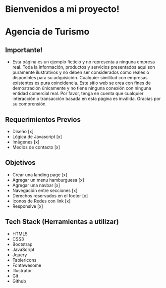 # Bienvenidos a mi proyecto! 
# Agencia de Turismo

## Importante! 

- Esta página es un ejemplo ficticio y no representa a ninguna empresa real. Toda la información, productos y servicios presentados aquí son puramente ilustrativos y no deben ser considerados como reales o disponibles para su adquisición. Cualquier similitud con empresas existentes es pura coincidencia. Este sitio web se crea con fines de demostración únicamente y no tiene ninguna conexión con ninguna entidad comercial real. Por favor, tenga en cuenta que cualquier interacción o transacción basada en esta página es inválida. Gracias por su comprensión.

## Requerimientos Previos

- Diseño [x]
- Lógica de Javascript [x]
- Imágenes [x]
- Medios de contacto [x]

## Objetivos

- Crear una landing page [x]
- Agregar un menu hamburguesa [x]
- Agregar una navbar [x]
- Navegación entre secciones [x]
- Derechos reservados en el footer [x]
- Iconos de Redes con link [x]
- Responsive [x]

## Tech Stack (Herramientas a utilizar)

- HTML5
- CSS3
- Bootstrap
- JavaScript
- Jquery
- Tablericons
- Fontawesome
- Illustrator
- Git
- Github